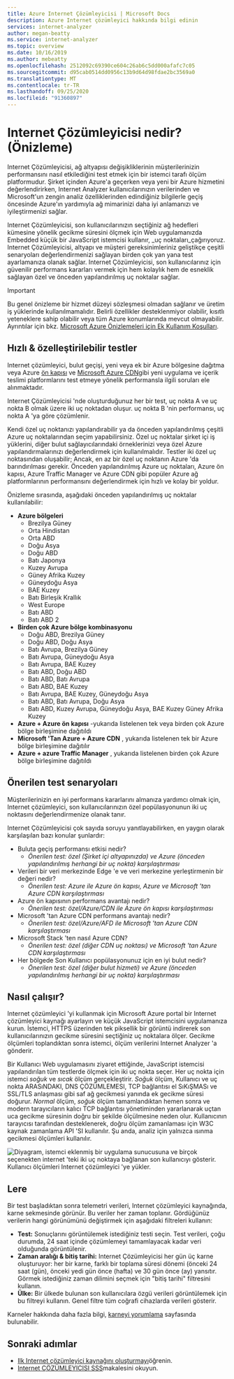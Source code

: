 ```yaml
---
title: Azure Internet Çözümleyicisi | Microsoft Docs
description: Azure Internet çözümleyici hakkında bilgi edinin
services: internet-analyzer
author: megan-beatty
ms.service: internet-analyzer
ms.topic: overview
ms.date: 10/16/2019
ms.author: mebeatty
ms.openlocfilehash: 2512092c69390ce604c26ab6c5dd000afafc7c05
ms.sourcegitcommit: d95cab0514dd0956c13b9d64d98fdae2bc3569a0
ms.translationtype: MT
ms.contentlocale: tr-TR
ms.lasthandoff: 09/25/2020
ms.locfileid: "91360897"
---
```

# <a name="what-is-internet-analyzer-preview"></a>Internet Çözümleyicisi nedir? (Önizleme)

Internet Çözümleyicisi, ağ altyapısı değişikliklerinin müşterilerinizin performansını nasıl etkilediğini test etmek için bir istemci tarafı ölçüm platformudur. Şirket içinden Azure'a geçerken veya yeni bir Azure hizmetini değerlendirirken, Internet Analyzer kullanıcılarınızın verilerinden ve Microsoft'un zengin analiz özelliklerinden edindiğiniz bilgilerle geçiş öncesinde Azure'ın yardımıyla ağ mimarinizi daha iyi anlamanızı ve iyileştirmenizi sağlar.

Internet Çözümleyicisi, son kullanıcılarınızın seçtiğiniz ağ hedefleri kümesine yönelik gecikme süresini ölçmek için Web uygulamanızda Embedded küçük bir JavaScript istemcisi kullanır, _uç noktaları_çağırıyoruz. Internet Çözümleyicisi, altyapı ve müşteri gereksinimleriniz geliştikçe çeşitli senaryoları değerlendirmenizi sağlayan birden çok yan yana test ayarlamanıza olanak sağlar. Internet Çözümleyicisi, son kullanıcılarınız için güvenilir performans kararları vermek için hem kolaylık hem de esneklik sağlayan özel ve önceden yapılandırılmış uç noktalar sağlar. 


> [!IMPORTANT]
> Bu genel önizleme bir hizmet düzeyi sözleşmesi olmadan sağlanır ve üretim iş yüklerinde kullanılmamalıdır. Belirli özellikler desteklenmiyor olabilir, kısıtlı yeteneklere sahip olabilir veya tüm Azure konumlarında mevcut olmayabilir. Ayrıntılar için bkz. [Microsoft Azure Önizlemeleri için Ek Kullanım Koşulları](https://azure.microsoft.com/support/legal/preview-supplemental-terms/).
>

## <a name="quick--customizable-tests"></a>Hızlı & özelleştirilebilir testler

Internet çözümleyici, bulut geçişi, yeni veya ek bir Azure bölgesine dağıtma veya Azure [ön kapısı](https://azure.microsoft.com/services/frontdoor/) ve [Microsoft Azure CDN](https://azure.microsoft.com/services/cdn/)gibi yeni uygulama ve içerik teslimi platformlarını test etmeye yönelik performansla ilgili soruları ele alınmaktadır. 

Internet Çözümleyicisi 'nde oluşturduğunuz her bir test, uç nokta A ve uç nokta B olmak üzere iki uç noktadan oluşur. uç nokta B 'nin performansı, uç nokta A 'ya göre çözümlenir. 

Kendi özel uç noktanızı yapılandırabilir ya da önceden yapılandırılmış çeşitli Azure uç noktalarından seçim yapabilirsiniz. Özel uç noktalar şirket içi iş yüklerini, diğer bulut sağlayıcılarındaki örneklerinizi veya özel Azure yapılandırmalarınızı değerlendirmek için kullanılmalıdır. Testler iki özel uç noktasından oluşabilir; Ancak, en az bir özel uç noktanın Azure 'da barındırılması gerekir. Önceden yapılandırılmış Azure uç noktaları, Azure ön kapısı, Azure Traffic Manager ve Azure CDN gibi popüler Azure ağ platformlarının performansını değerlendirmek için hızlı ve kolay bir yoldur. 

Önizleme sırasında, aşağıdaki önceden yapılandırılmış uç noktalar kullanılabilir: 

* **Azure bölgeleri**
    * Brezilya Güney
    * Orta Hindistan
    * Orta ABD
    * Doğu Asya
    * Doğu ABD
    * Batı Japonya
    * Kuzey Avrupa
    * Güney Afrika Kuzey
    * Güneydoğu Asya 
    * BAE Kuzey
    * Batı Birleşik Krallık  
    * West Europe
    * Batı ABD 
    * Batı ABD 2
* **Birden çok Azure bölge kombinasyonu** 
    * Doğu ABD, Brezilya Güney 
    * Doğu ABD, Doğu Asya 
    * Batı Avrupa, Brezilya Güney
    * Batı Avrupa, Güneydoğu Asya
    * Batı Avrupa, BAE Kuzey
    * Batı ABD, Doğu ABD 
    * Batı ABD, Batı Avrupa
    * Batı ABD, BAE Kuzey
    * Batı Avrupa, BAE Kuzey, Güneydoğu Asya
    * Batı ABD, Batı Avrupa, Doğu Asya
    * Batı ABD, Kuzey Avrupa, Güneydoğu Asya, BAE Kuzey Güney Afrika Kuzey 
* **Azure + Azure ön kapısı** -yukarıda listelenen tek veya birden çok Azure bölge birleşimine dağıtıldı
* **Microsoft 'Tan Azure + Azure CDN** , yukarıda listelenen tek bir Azure bölge birleşimine dağıtılır
* **Azure + azure Traffic Manager** , yukarıda listelenen birden çok Azure bölge birleşimine dağıtıldı

## <a name="suggested-test-scenarios"></a>Önerilen test senaryoları 

Müşterilerinizin en iyi performans kararlarını almanıza yardımcı olmak için, Internet çözümleyici, son kullanıcılarınızın özel popülasyonunun iki uç noktasını değerlendirmenize olanak tanır. 

Internet Çözümleyicisi çok sayıda soruyu yanıtlayabilirken, en yaygın olarak karşılaşılan bazı konular şunlardır: 
* Buluta geçiş performansı etkisi nedir? 
    * *Önerilen test: özel (Şirket içi altyapınızda) ve Azure (önceden yapılandırılmış herhangi bir uç nokta) karşılaştırması*
* Verileri bir veri merkezinde Edge 'e ve veri merkezine yerleştirmenin bir değeri nedir? 
    *  *Önerilen test: Azure ile Azure ön kapısı, Azure ve Microsoft 'tan Azure CDN karşılaştırması*
* Azure ön kapısının performans avantajı nedir?
    *  *Önerilen test: özel/Azure/CDN ile Azure ön kapısı karşılaştırması*
* Microsoft 'tan Azure CDN performans avantajı nedir? 
    *  *Önerilen test: özel/Azure/AFD ile Microsoft 'tan Azure CDN karşılaştırması*
* Microsoft Stack 'ten nasıl Azure CDN? 
    *  *Önerilen test: özel (diğer CDN uç noktası) ve Microsoft 'tan Azure CDN karşılaştırması*
* Her bölgede Son Kullanıcı popülasyonunuz için en iyi bulut nedir? 
    *  *Önerilen test: özel (diğer bulut hizmeti) ve Azure (önceden yapılandırılmış herhangi bir uç nokta) karşılaştırması*

## <a name="how-it-works"></a>Nasıl çalışır?

Internet çözümleyici 'yi kullanmak için Microsoft Azure portal bir Internet çözümleyici kaynağı ayarlayın ve küçük JavaScript istemcisini uygulamanıza kurun. İstemci, HTTPS üzerinden tek piksellik bir görüntü indirerek son kullanıcılarınızın gecikme süresini seçtiğiniz uç noktalara ölçer. Gecikme ölçümleri toplandıktan sonra istemci, ölçüm verilerini Internet Analyzer 'a gönderir.

Bir Kullanıcı Web uygulamasını ziyaret ettiğinde, JavaScript istemcisi yapılandırılan tüm testlerde ölçmek için iki uç nokta seçer. Her uç nokta için istemci _soğuk_ ve _sıcak_ ölçüm gerçekleştirir. _Soğuk_ ölçüm, Kullanıcı ve uç nokta ARASıNDAKI, DNS ÇÖZÜMLEMESI, TCP bağlantısı el SıKıŞMASı ve SSL/TLS anlaşması gibi saf ağ gecikmesi yanında ek gecikme süresi doğurur. _Normal_ ölçüm, _soğuk_ ölçüm tamamlandıktan hemen sonra ve modern tarayıcıların kalıcı TCP bağlantısı yönetiminden yararlanarak uçtan uca gecikme süresinin doğru bir şekilde ölçülmesine neden olur. Kullanıcının tarayıcısı tarafından desteklenerek, doğru ölçüm zamanlaması için W3C kaynak zamanlama API 'SI kullanılır. Şu anda, analiz için yalnızca ısınma gecikmesi ölçümleri kullanılır.

![Diyagram, istemci eklenmiş bir uygulama sunucusuna ve birçok seçenekten internet 'teki iki uç noktaya bağlanan son kullanıcıyı gösterir. Kullanıcı ölçümleri Internet çözümleyici 'ye yükler.](./media/ia-overview/architecture.png)


## <a name="scorecards"></a>Lere 

Bir test başladıktan sonra telemetri verileri, Internet çözümleyici kaynağında, karne sekmesinde görünür. Bu veriler her zaman toplanır. Gördüğünüz verilerin hangi görünümünü değiştirmek için aşağıdaki filtreleri kullanın: 

* **Test:** Sonuçlarını görüntülemek istediğiniz testi seçin. Test verileri, çoğu durumda, 24 saat içinde çözümlemeyi tamamlayacak kadar veri olduğunda görüntülenir. 
* **Zaman aralığı & bitiş tarihi:** Internet Çözümleyicisi her gün üç karne oluşturuyor: her bir karne, farklı bir toplama süresi dönemi (önceki 24 saat (gün), önceki yedi gün önce (hafta) ve 30 gün önce (ay) yansıtır. Görmek istediğiniz zaman dilimini seçmek için "bitiş tarihi" filtresini kullanın. 
* **Ülke:** Bir ülkede bulunan son kullanıcılara özgü verileri görüntülemek için bu filtreyi kullanın. Genel filtre tüm coğrafi cihazlarda verileri gösterir.  

Karneler hakkında daha fazla bilgi, [karneyi yorumlama](internet-analyzer-scorecard.md) sayfasında bulunabilir. 


## <a name="next-steps"></a>Sonraki adımlar

* [Ilk Internet çözümleyici kaynağını oluşturmayı](internet-analyzer-create-test-portal.md)öğrenin.
* [Internet ÇÖZÜMLEYICISI SSS](internet-analyzer-faq.md)makalesini okuyun. 
